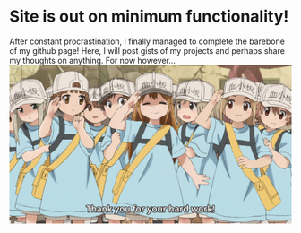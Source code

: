 # Site is out on minimum functionality!
After constant procrastination, I finally managed to complete the barebone of my github page! Here, I will post gists of my projects and perhaps share my thoughts on anything. For now however...
![Image of Yaktocat](img/PlateletHapp.png)